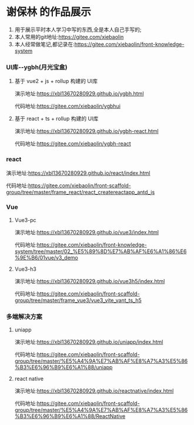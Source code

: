 # 谢保林 的作品展示
1.  用于展示平时本人学习中写的东西,全是本人自己手写的;
2.  本人常用的git地址:https://gitee.com/xiebaolin
3.  本人经常做笔记,都记录在:https://gitee.com/xiebaolin/front-knowledge-system


### UI库--ygbh(月光宝盒)
1.  基于 vue2 + js + rollup 构建的 UI库

	演示地址:https://xbl13670280929.github.io/ygbh.html

	代码地址:https://gitee.com/xiebaolin/ygbhui

2.  基于 react + ts + rollup 构建的 UI库

	演示地址:https://xbl13670280929.github.io/ygbh-react.html

	代码地址:https://gitee.com/xiebaolin/ygbh-react

### react

演示地址:https://xbl13670280929.github.io/react/index.html

代码地址:https://gitee.com/xiebaolin/front-scaffold-group/tree/master/frame_react/react_createreactapp_antd_js

### Vue
1.  Vue3-pc

	演示地址:https://xbl13670280929.github.io/vue3/index.html

	代码地址:https://gitee.com/xiebaolin/front-knowledge-system/tree/master/02_%E5%89%8D%E7%AB%AF%E6%A1%86%E6%9E%B6/01vue/v3_demo

2.  Vue3-h3
	
	演示地址:https://xbl13670280929.github.io/vue3h5/index.html

	代码地址:https://gitee.com/xiebaolin/front-scaffold-group/tree/master/frame_vue3/vue3_vite_vant_ts_h5

### 多端解决方案
1.  uniapp

	演示地址:https://xbl13670280929.github.io/uniapp/index.html

	代码地址:https://gitee.com/xiebaolin/front-scaffold-group/tree/master/%E5%A4%9A%E7%AB%AF%E8%A7%A3%E5%86%B3%E6%96%B9%E6%A1%88/uniapp

2.  react native

	演示地址:https://xbl13670280929.github.io/reactnative/index.html

	代码地址:https://gitee.com/xiebaolin/front-scaffold-group/tree/master/%E5%A4%9A%E7%AB%AF%E8%A7%A3%E5%86%B3%E6%96%B9%E6%A1%88/ReactNative


